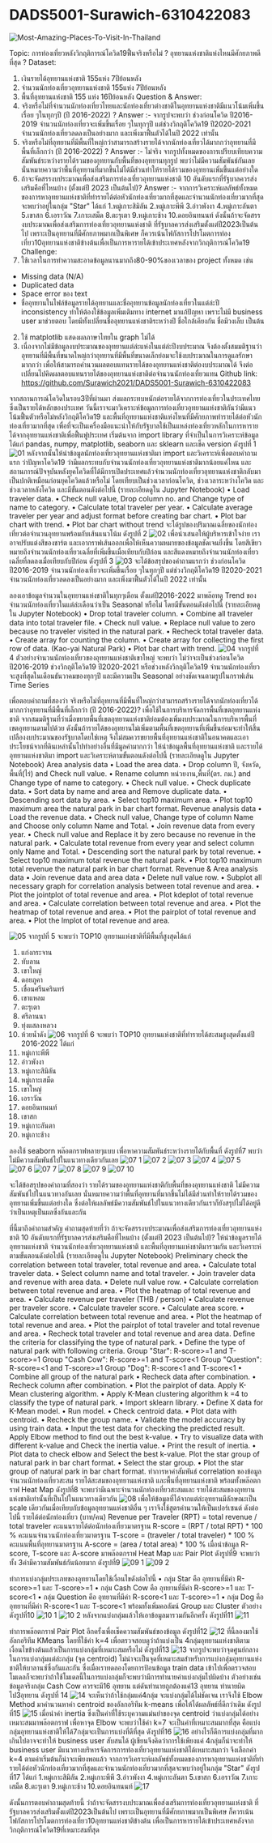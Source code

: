 # DADS5001-Surawich-6310422083

![Most-Amazing-Places-To-Visit-In-Thailand](https://user-images.githubusercontent.com/77851559/196423055-445e5c90-a831-4ecf-9e68-230f46482996.jpg)






Topic:
การท่องเที่ยวหลังวิกฤติการณ์โควิด19ฟื้นจริงหรือไม่ ? อุทยานแห่งชาติแห่งไหนมีศักยภาพดีที่สุด ?
Dataset:
1.	เงินรายได้อุทยานแห่งชาติ 155แห่ง 7ปีย้อนหลัง
2.	จำนวนนักท่องเที่ยวอุทยานแห่งชาติ 155แห่ง 7ปีย้อนหลัง 
3.	พื้นที่อุทยานแห่งชาติ 155 แห่ง 16ปีย้อนหลัง
Question & Answer:
1.	จริงหรือไม่ที่จำนวนนักท่องเที่ยวไทยและนักท่องเที่ยวต่างชาติในอุทยานแห่งชาติมีแนวโน้มเพิ่มขึ้นเรื่อย ๆในทุกๆปี (ปี 2016-2022) ?
Answer :- จากรูปจะพบว่า ช่วงก่อนโควิด ปี2016-2019 จำนวนนักท่องเที่ยวจะเพิ่มขึ้นเรื่อย ๆในทุกๆปี แต่ช่วงวิกฤติโควิด19 ปี2020-2021 จำนวนนักท่องเที่ยวลดลงเป็นอย่างมาก และเพิ่งมาฟื้นตัวได้ในปี 2022 เท่านั้น
2.	จริงหรือไม่ที่อุทยานที่มีพื้นที่ใหญ่กว่าสามารถสร้างรายได้จากนักท่องเที่ยวได้มากกว่าอุทยานที่มีพื้นที่เล็กกว่า (ปี 2016-2022) ?
Answer :- ไม่จริง จากรูปทั้งหมดของการเปรียบเทียบความสัมพันธ์ระหว่างรายได้รวมของอุทยานกับพื้นที่ของอุทยานทุกรูป พบว่าไม่มีความสัมพันธ์กันเลย นั่นหมายความว่าพื้นที่อุทยานที่มากขึ้นไม่ได้มีส่วนทำให้รายได้รวมของอุทยานเพิ่มขึ้นแต่อย่างใด 
3.	ถ้าจะจัดสรรงบประมาณเพื่อส่งเสริมการท่องเที่ยวอุทยานแห่งชาติ 10 อันดับแรกที่รัฐบาลควรส่งเสริมคือที่ไหนบ้าง (ตั้งแต่ปี 2023 เป็นต้นไป)?
Answer :- จากการวิเคราะห์ผลลัพธ์ทั้งหมดของการหาอุทยานแห่งชาติที่ทำรายได้ต่อหัวนักท่องเที่ยวมากที่สุดและจำนวนนักท่องเที่ยวมากที่สุดจะพบว่าอยู่ในกลุ่ม "Star" ได้แก่
1.หมู่เกาะสิมิลัน
2.หมู่เกาะพีพี
3.อ่าวพังงา
4.หมู่เกาะลันตา
5.เขาสก
6.เอราวัณ
7.เกาะเสม็ด
8.ตะรุเตา
9.หมู่เกาะช้าง
10.ดอยอินทนนท์
ดังนั้นถ้าจะจัดสรรงบประมาณเพื่อส่งเสริมการท่องเที่ยวอุทยานแห่งชาติ ที่รัฐบาลควรส่งเสริมตั้งแต่ปี2023เป็นต้นไป เพราะเป็นอุทยานที่มีศักยภาพมากเป็นพิเศษ ก็ควรเน้นโฟกัสการโปรโมตการท่องเที่ยว10อุทยานแห่งชาติข้างต้นเพื่อเป็นการหารายได้เข้าประเทศหลังจากวิกฤติการณ์โควิด19
Challenge:
1.	ใช้เวลาในการทำความสะอาดข้อมูลนานมากถึง80-90%ของเวลาของ project ทั้งหมด เช่น 
- Missing data (N/A)
- Duplicated data
- Space error ของ text
- ชื่ออุทยานในไฟล์ข้อมูลรายได้อุทยานและชื่ออุทยานข้อมูลนักท่องเที่ยวในแต่ล่ะปี inconsistency ทำให้ต้องใช้ข้อมูลเพิ่มเติมทาง internet มาแก้ปัญหา เพราะไม่มี business user มาช่วยตอบ โดยมีทั้งเปลี่ยนชื่ออุทยานแห่งชาติระหว่างปี ชื่อใกล้เคียงกัน ชื่อมีวงเล็บ เป็นต้น 
2.	ใช้ matplotlib แสดงผลภาษาไทยใน graph ไม่ได้
3.	เนื่องจากไม่มีข้อมูลงบประมาณของอุทยานแต่ล่ะแห่งในแต่ล่ะปีงบประมาณ จึงต้องตั้งสมมติฐานว่าอุทยานที่มีพื้นที่ขนาดใหญ่กว่าอุทยานที่มีพื้นที่ขนาดเล็กย่อมจะใช้งบประมาณในการดูแลรักษามากกว่า เพื่อให้สามารถคำนวนผลตอบแทนรายได้ของอุทยานแห่งชาติต่องบประมาณได้ จึงต่อเปลี่ยนไปคิดผลตอบแทนรายได้ของอุทยานแห่งชาติต่อจำนวนนักท่องเที่ยวแทน
Github link:
https://github.com/Surawich2021/DADS5001-Surawich-6310422083


จากสถานการณ์โควิดในรอบ3ปีที่ผ่านมา ส่งผลกระทบหนักต่อรายได้จากการท่องเที่ยวในประเทศไทยซึ่งเป็นรายได้หลักของประเทศ วันนี้เราจะมาวิเคราะห์ข้อมูลการท่องเที่ยวอุทยานแห่งชาติกันว่ามีแนวโน้มฟื้นตัวหรือไม่หลังวิกฤติโควิด19 และพื้นที่อุทยานแห่งชาติแห่งไหนที่มีศักยภาพทำรายได้ต่อหัวนักท่องเที่ยวมากที่สุด เพื่อที่จะเป็นเครื่องมือแนะนำให้กับรัฐบาลใช้เป็นแหล่งท่องเที่ยวหลักในการหารายได้จากอุทยานแห่งชาติเพื่อฟื้นฟูประเทศ
	เริ่มต้นจาก import library ที่จำเป็นในการวิเคราะห์ข้อมูลได้แก่ pandas, numpy, matplotlib, seaborn และ sklearn และเช็ค version ดังรูปที่ 1
 ![01](https://user-images.githubusercontent.com/77851559/196460560-ace4bc2c-1bf4-4d5c-aee2-41d6e2416d7a.JPG)
	หลังจากนั้นให้นำข้อมูลนักท่องเที่ยวอุทยานแห่งชาติมา import และวิเคราะห์เพื่อตอบคำถามแรก ว่าปัญหาโควิด19 ว่ามีผลกระทบกับจำนวนนักท่องเที่ยวอุทยานแห่งชาติมากน้อยแค่ไหน และสถานการณ์ปัจจุบันหลังยุคโควิดที่ได้มีการเปิดประเทศแล้วจำนวนนักท่องเที่ยวอุทยานแห่งชาติกลับมาเป็นปกติเหมือนก่อนยุคโควิดแล้วหรือไม่ โดยเทียบเป็นช่วงเวลาก่อนโควิด, ช่วงเวลาระหว่างโควิด และช่วงเวลาหลังโควิด และมีขั้นตอนดังต่อไปนี้ (รายละเอียดดูใน Jupyter Notebook)
•	Load traveler data.
•	Check null value, Drop column no. and Change type of name to category.
•	Calculate total traveler per year.
•	Calculate average traveler per year and adjust format before creating bar chart.
•	Plot bar chart with trend.
•	Plot bar chart without trend
จะได้รูปของปริมาณเฉลี่ยของนักท่องเที่ยวต่อจำนวนอุทยานพร้อมกับเส้นแนวโน้ม ดังรูปที่ 2
![02](https://user-images.githubusercontent.com/77851559/196460971-398911b6-a6e9-4193-9078-e5a7b5e17462.JPG)
เพื่อนำเสนอให้ผู้บริหารเข้าใจง่าย เราอาจปรับแต่งสีของชาร์ต และเอากราฟเส้นออกเพื่อให้เห็นความหมายของข้อมูลชัดเจนยิ่งขึ้น โดยสีเขียวหมายถึงจำนวนนักท่องเที่ยวเฉลี่ยที่เพิ่มขึ้นเมื่อเทียบกับปีก่อน และสีแดงหมายถึงจำนวนนักท่องเที่ยวเฉลี่ยที่ลดลงเมื่อเทียบกับปีก่อน ดังรูปที่ 3
![03](https://user-images.githubusercontent.com/77851559/196461186-4f51806a-a2c6-41fc-b84a-bd93a31be5aa.JPG)
จะได้ข้อสรุปของคำถามแรกว่า ช่วงก่อนโควิด ปี2016-2019 จำนวนนักท่องเที่ยวจะเพิ่มขึ้นเรื่อย ๆในทุกๆปี แต่ช่วงวิกฤติโควิด19 ปี2020-2021 จำนวนนักท่องเที่ยวลดลงเป็นอย่างมาก และเพิ่งมาฟื้นตัวได้ในปี 2022 เท่านั้น

ลองเอาข้อมูลจำนวนในอุทยานแห่งชาติในทุกๆเดือน ตั้งแต่ปี2016-2022 มาพล๊อทดู Trend ของจำนวนนักท่องเที่ยวในแต่ล่ะเดือนว่าเป็น Seasonal หรือไม่ โดยมีขั้นตอนดังต่อไปนี้ (รายละเอียดดูใน Jupyter Notebook)
•	Drop total traveler column.
•	Combine all traveler data into total traveler file.
•	Check null value.
•	Replace null value to zero because no traveler visited in the natural park.
•	Recheck total traveler data.
•	Create array for counting the column.
•	Create array for collecting the first row of data. (Kao-yai Natural Park)
•	Plot bar chart with trend.
![04](https://user-images.githubusercontent.com/77851559/196461301-9fb25c53-e2ed-4524-ae8e-d761c7b48636.JPG)
จากรูปที่ 4 ตัวอย่างจำนวนนักท่องเที่ยวของอุทยานแห่งชาติเขาใหญ่ จะพบว่า ไม่ว่าจะเป็นช่วงก่อนโควิด ปี2016-2019 ช่วงวิกฤติโควิด19 ปี2020-2021 หรือช่วงหลังวิกฤติโควิด19 จำนวนนักท่องเที่ยวจะสูงที่สุดในเดือนธันวาคมของทุกๆปี และมีความเป็น Seasonal อย่างชัดเจนตามรูปในกราฟเส้น Time Series

เพื่อตอบคำถามที่สองว่า จริงหรือไม่ที่อุทยานที่มีพื้นที่ใหญ่กว่าสามารถสร้างรายได้จากนักท่องเที่ยวได้มากกว่าอุทยานที่มีพื้นที่เล็กกว่า (ปี 2016-2022)?  เพื่อใช้ในการบริหารจัดการพื้นที่เขตอุทยานแห่งชาติ จากสมมติฐานที่ว่าเมื่อขยายพื้นที่เขตอุทยานแห่งชาติย่อมต้องเพิ่มงบประมาณในการบริหารพื้นที่เขตอุทยานตามไปด้วย ดังนั้นถ้ารายได้ของอุทยานไม่เพิ่มตามพื้นที่เขตอุทยานที่เพิ่มขึ้นย่อมจะทำให้สิ้นเปลืองงบประมาณของรัฐบาลโดยใช่เหตุ จึงไม่สมควรขยายพื้นที่อุทยานแห่งชาติในอนาคตและเอาประโยชน์จากที่ดินเหล่านั้นไปทำอย่างอื่นที่มีมูลค่ามากกว่า
ให้นำข้อมูลพื้นที่อุทยานแห่งชาติ และรายได้อุทยานแห่งชาติมา import และวิเคราะห์ตามขั้นตอนดังต่อไปนี้ (รายละเอียดดูใน Jupyter Notebook)
Area analysis data
•	Load the area data.
•	Drop column ปี, จังหวัด, พื้นที่(ไร่) and Check null value.
•	Rename column หน่วยงาน,พื้นที่(ตร. กม.) and Change type of name to category.
•	Check null value.
•	Check duplicate data.
•	Sort data by name and area and Remove duplicate data.
•	Descending sort data by area.
•	Select top10 maximum area.
•	Plot top10 maximum area the natural park in bar chart format.
Revenue analysis data
•	Load the revenue data.
•	Check null value, Change type of column Name and Choose only column Name and Total.
•	Join revenue data from every year.
•	Check null value and Replace it by zero because no revenue in the natural park.
•	Calculate total revenue from every year and select column only Name and Total.
•	Descending sort the natural park by total revenue.
•	Select top10 maximum total revenue the natural park.
•	Plot top10 maximum total revenue the natural park in bar chart format.
Revenue & Area analysis data
•	Join revenue data and area data
•	Delete null value row.
•	Subplot all necessary graph for correlation analysis between total revenue and area.
•	Plot the jointplot of total revenue and area.
•	Plot kdeplot of total revenue and area.
•	Calculate correlation between total revenue and area.
•	Plot the heatmap of total revenue and area.
•	Plot the pairplot of total revenue and area.
•	Plot the lmplot of total revenue and area.

![05](https://user-images.githubusercontent.com/77851559/196461489-bde0fc9f-d2aa-4c3c-8369-aa1fd4213c06.JPG)
จากรูปที่ 5 จะพบว่า TOP10 อุทยานแห่งชาติที่มีพื้นที่สูงสุดได้แก่
1.	แก่งกระจาน
2.	ทับลาน
3.	เขาใหญ่
4.	ดอยภูคา
5.	เขื่อนศรีนครินทร์
6.	เขาแหลม
7.	ตะรุเตา
8.	ศรีลานนา
9.	ทุ่งแสลงหลวง
10.	ห้วยน้ำดัง
![06](https://user-images.githubusercontent.com/77851559/196461626-32c515e0-58ea-488b-bb43-ce9930083dc1.JPG)
จากรูปที่ 6 จะพบว่า TOP10 อุทยานแห่งชาติที่ทำรายได้สะสมสูงสุดตั้งแต่ปี 2016-2022 ได้แก่
1.	หมู่เกาะพีพี
2.	อ่าวพังงา
3.	หมู่เกาะสิมิลัน
4.	หมู่เกาะเสม็ด
5.	เขาใหญ่
6.	เอราวัณ
7.	ดอยอินทนนท์
8.	เขาสก
9.	หมู่เกาะลันตา
10.	หมู่เกาะช้าง

ลองใช้ seaborn พล๊อตกราฟหลายๆแบบ เพื่อหาความสัมพันธ์ระหว่างรายได้กับพื้นที่ ดังรูปที่7 พบว่าไม่มีความสัมพันธ์ไปในแนวทางเดียวกันเลย
![07 1](https://user-images.githubusercontent.com/77851559/196462011-89b28d53-abbf-4830-b908-d52d93999535.JPG)
![07 2](https://user-images.githubusercontent.com/77851559/196462157-f51f8efb-af9d-4114-a8ae-8b88662cc5ed.JPG)
![07 3](https://user-images.githubusercontent.com/77851559/196462272-4a7f4862-71c3-4bcc-a9e3-6a36b4c28a22.JPG)
![07 4](https://user-images.githubusercontent.com/77851559/196462402-d418ef5f-2b4a-4333-bd14-4e91d3ccc878.JPG)
![07 5](https://user-images.githubusercontent.com/77851559/196462553-b8af7425-03fa-414f-864f-8e32ac387cfb.JPG)
![07 6](https://user-images.githubusercontent.com/77851559/196462670-3acab858-554f-4745-99c8-3b6b77b4c385.JPG)
![07 7](https://user-images.githubusercontent.com/77851559/196462946-b14c18fb-4b4d-494a-92cc-e06e260706b5.JPG)
![07 8](https://user-images.githubusercontent.com/77851559/196463052-eed2fb22-7c57-416b-8f11-187f48828f59.JPG)
![07 9](https://user-images.githubusercontent.com/77851559/196463162-fc7ca3ee-1be9-4d5b-bf54-c7608346c868.JPG)
![07 10](https://user-images.githubusercontent.com/77851559/196463305-d39c80ff-db5a-4fd8-8bd9-eb67d3b6d6c9.JPG)





จะได้ข้อสรุปของคำถามที่สองว่า รายได้รวมของอุทยานแห่งชาติกับพื้นที่ของอุทยานแห่งชาติ ไม่มีความสัมพันธ์ไปในแนวทางกันเลย นั่นหมายความว่าพื้นที่อุทยานที่มากขึ้นไม่ได้มีส่วนทำให้รายได้รวมของอุทยานเพิ่มขึ้นแต่อย่างใด ซึ่งต่อให้ผลลัพธ์มีความสัมพันธ์ไปในแนวทางเดียวกันเราก็ยังสรุปไม่ได้อยู่ดีว่าเป็นเหตุเป็นผลซึ่งกันและกัน

ที่นี้มาถึงคำถามสำคัญ คำถามสุดท้ายที่ว่า ถ้าจะจัดสรรงบประมาณเพื่อส่งเสริมการท่องเที่ยวอุทยานแห่งชาติ 10 อันดับแรกที่รัฐบาลควรส่งเสริมคือที่ไหนบ้าง (ตั้งแต่ปี 2023 เป็นต้นไป)? ให้นำข้อมูลรายได้อุทยานแห่งชาติ จำนวนนักท่องเที่ยวอุทยานแห่งชาติ และพื้นที่อุทยานแห่งชาติมารวมกัน และวิเคราะห์ตามขั้นตอนดังต่อไปนี้ (รายละเอียดดูใน Jupyter Notebook)
Preliminary check the correlation between total traveler, total revenue and area.
•	Calculate total traveler data.
•	Select column name and total traveler.
•	Join traveler data and revenue with area data.
•	Delete null value row.
•	Calculate correlation between total revenue and area.
•	Plot the heatmap of total revenue and area.
•	Calculate revenue per traveler (THB / person)
•	Calculate revenue per traveler score.
•	Calculate traveler score.
•	Calculate area score.
•	Calculate correlation between total revenue and area.
•	Plot the heatmap of total revenue and area.
•	Plot the pairplot of total traveler and total revenue and area.
•	Recheck total traveler and total revenue and area data.
Define the criteria for classifying the type of natural park.
•	Define the type of natural park with following criteria.
Group "Star": R-score>=1 and T-score>=1
Group "Cash Cow": R-score>=1 and T-score<1
Group "Question": R-score=<1 and T-score>=1
Group "Dog": R-score<1 and T-score<1
•	Combine all group of the natural park
•	Recheck data after combination.
•	Recheck column after combination.
•	Plot the pairplot of data.
Apply K-Mean clustering algorithm.
•	Apply K-Mean clustering algorithm k =4 to classify the type of natural park.
•	Import sklearn library.
•	Define X data for K-Mean model.
•	Run model.
•	Check centroid data.
•	Plot data with centroid.
•	Recheck the group name.
•	Validate the model accuracy by using train data.
•	Input the test data for checking the predicted result.
Apply Elbow method to find out the best k-value.
•	Try to visualize data with different k-value and Check the inertia value.
•	Print the result of inertia.
•	Plot data to check elbow and Select the best k-value.
Plot the star group of natural park in bar chart format.
•	Select the star group.
•	Plot the star group of natural park in bar chart format.
ทำการหาค่าสัมพันธ์ correlation ของข้อมูลจำนวนนักท่องเที่ยวสะสม รายได้สะสมของอุทยานแห่งชาติ และพื้นที่อุทยานแห่งชาติ พร้อมทั้งพล๊อตกราฟ Heat Map ดังรูปที่8 จะพบว่ามีเฉพาะจำนวนนักท่องเที่ยวสะสมและ รายได้สะสมของอุทยานแห่งชาติเท่านั้นที่เป็นไปในแนวทางเดียวกัน
![08](https://user-images.githubusercontent.com/77851559/196463485-710d7da6-f9ea-4078-957b-ec642b07ed74.JPG)
เพื่อให้ข้อมูลที่ได้จากแต่ล่ะอุทยานมีลักษณะเป็น scale เดียวกันเมื่อเทียบกับข้อมูลอุทยานแห่งชาติอื่น ๆ เราจึงใช้สูตรคำนวนให้เป็นเปอร์เซนต์ ดังต่อไปนี้
รายได้ต่อนักท่องเที่ยว (บาท/คน)
Revenue per Traveler (RPT) = total revenue / total traveler 
คะแนนรายได้ต่อนักท่องเที่ยวมาตรฐาน
R-score = (RPT / total RPT) * 100 %
คะแนนจำนวนนักท่องเที่ยวมาตรฐาน
T-score = (traveler / total traveler) * 100 %
คะแนนพื้นที่อุทยานมาตรฐาน
A-score = (area / total area) * 100 %
เมื่อนำข้อมูล R-score, T-score และ A-score มาพล๊อตกราฟ Heat Map และ Pair Plot ดังรูปที่9 จะพบว่าทั้ง 3ค่ามีความสัมพันธ์กันน้อยมาก ดังรูปที่9
![09 1](https://user-images.githubusercontent.com/77851559/196463711-dbc145cc-51af-455a-986e-7335d110a9c2.JPG)
![09 2](https://user-images.githubusercontent.com/77851559/196463802-39f4c721-8e2c-468d-a735-38ea3396a890.JPG)

ทำการแบ่งกลุ่มประเภทของอุทยานโดยใช้เงื่อนไขดังต่อไปนี้
•	กลุ่ม Star คือ อุทยานที่มีค่า R-score>=1 และ T-score>=1
•	กลุ่ม Cash Cow คือ อุทยานที่มีค่า R-score>=1 และ T-score<1
•	กลุ่ม Question คือ อุทยานที่มีค่า R-score<1 และ T-score>=1
•	กลุ่ม Dog คือ อุทยานที่มีค่า R-score<1 และ T-score<1
พร้อมทั้งเพิ่มคอลัมน์ Group และ Cluster ตัวอย่าง ดังรูปที่10
![10 1](https://user-images.githubusercontent.com/77851559/196463903-fe2eed61-17fe-4a68-ba33-504deaf35df4.JPG)
![10 2](https://user-images.githubusercontent.com/77851559/196464042-784e5a0b-100c-4a57-b072-98290f310e5b.JPG)
หลังจากแบ่งกลุ่มแล้วให้เอาข้อมูลมารวมกันอีกครั้ง ดังรูปที่11
![11](https://user-images.githubusercontent.com/77851559/196464172-35dae15c-2109-4314-bb45-4d06fc05a757.JPG)


ทำการพล๊อตกราฟ Pair Plot อีกครั้งเพื่อเช็คความสัมพันธ์ของข้อมูล ดังรูปที่12
![12](https://user-images.githubusercontent.com/77851559/196464273-c797caff-bc02-4943-b8e2-1cd29dbb910c.JPG)
ที่นี้ลองมาใช้อัลกอริทึม KMeans โดยที่ใช้ค่า k=4 เพื่อตรวจสอบดูว่าถ้าแบ่งเป็น 4กลุ่มอุทยานแห่งชาติตามเงื่อนไขข้างต้นแล้วเป็นการแบ่งกลุ่มที่เหมาะสมหรือไม่ ดังรูปที่13
![13](https://user-images.githubusercontent.com/77851559/196464518-8d48752e-4079-4cac-b45b-924dd68d2510.JPG)
จากรูปจะพบว่าจุดศูนย์กลางในการแบ่งกลุ่มแต่ล่ะกลุ่ม (จุด centroid) ไม่น่าจะเป็นจุดที่เหมาะสมสำหรับการแบ่งกลุ่มอุทยานแห่งชาติให้บาลานซ์ซึ่งกันและกัน ซึ่งเมื่อเราทดลองโดยการป้อนข้อมูล train data เข้าไปเพื่อตรวจสอบโมเดลก็จะพบว่าถ้าใช้โมเดลนี้ในการแบ่งกลุ่มก็จะพบว่ามีการทำนายค่าแบ่งกลุ่มไปผิดบ้าง ตัวอย่างเช่น ข้อมูลจริงกลุ่ม Cash Cow ควรจะมี16 อุทยาน แต่ดันทำนายถูกต้องแค่13 อุทยาน ทำนายผิดไป3อุทยาน ดังรูปที่ 14
![14](https://user-images.githubusercontent.com/77851559/196464670-0217e497-406b-4e31-9b69-435ad8e364a6.JPG)
จะเห็นว่าถ้าใช้กลุ่มแค่4กลุ่ม จะแบ่งกลุ่มได้ไม่ชัดเจน เราจึงใช้ Elbow Method มาคำนวนหาค่า centroid ของอัลกอริทึม k-means เพื่อให้ได้ผลลัพธ์ที่ดีกว่าเดิม ดังรูปที่15
![15](https://user-images.githubusercontent.com/77851559/196464759-93011999-db90-42b5-b28c-ad30c1459e76.JPG)
เมื่อนำค่า inertia ซึ่งเป็นค่าที่ใช้ระบุความแม่นยำของจุด centroid ว่าแบ่งกลุ่มได้อย่างเหมาะสมมาพล๊อตกราฟ เพื่อหาจุด Elbow จะพบว่าใช้ค่า k=7 จะเป็นค่าที่เหมาะสมมากที่สุด คือแบ่งกลุ่มอุทยานแห่งชาติให้ได้7กลุ่มจะเป็นการแบ่งที่ดีที่สุด ดังรูปที่16
![16](https://user-images.githubusercontent.com/77851559/196464857-bad3da84-0b73-43a9-9432-d26d0129e9ef.JPG)
อย่างไรก็ดีการแบ่งกลุ่มที่มากเกินไปอาจจะทำให้ business user สับสนได้ ผู้เขียนจึงคิดว่าการใช้เพียงแค่ 4กลุ่มก็น่าจะทำให้ business user มีแนวทางบริหารจัดการการท่องเที่ยวอุทยานแห่งชาติได้เหมาะสมกว่า จึงเลือกค่า k=4 ตามค่าเริ่มต้นก็น่าจะเพียงพอแล้ว
จากการวิเคราะห์ผลลัพธ์ทั้งหมดของการหาอุทยานแห่งชาติที่ทำรายได้ต่อหัวนักท่องเที่ยวมากที่สุดและจำนวนนักท่องเที่ยวมากที่สุดจะพบว่าอยู่ในกลุ่ม "Star" ดังรูปที่17 ได้แก่
1.หมู่เกาะสิมิลัน 
2.หมู่เกาะพีพี 
3.อ่าวพังงา 
4.หมู่เกาะลันตา 
5.เขาสก 
6.เอราวัณ 
7.เกาะเสม็ด 
8.ตะรุเตา 
9.หมู่เกาะช้าง 
10.ดอยอินทนนท์
![17](https://user-images.githubusercontent.com/77851559/196465008-50867d4f-9e82-46a0-9cf1-4658560ad027.JPG)

ดังนั้นการตอบคำถามสุดท้ายนี้ ว่าถ้าจะจัดสรรงบประมาณเพื่อส่งเสริมการท่องเที่ยวอุทยานแห่งชาติ ที่รัฐบาลควรส่งเสริมตั้งแต่ปี2023เป็นต้นไป เพราะเป็นอุทยานที่มีศักยภาพมากเป็นพิเศษ ก็ควรเน้นโฟกัสการโปรโมตการท่องเที่ยว10อุทยานแห่งชาติข้างต้น เพื่อเป็นการหารายได้เข้าประเทศหลังจากวิกฤติการณ์โควิด19ที่เหมาะสมที่สุด 
